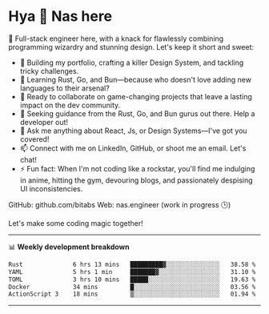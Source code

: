 # Hya 👋 Nas here

👋 Full-stack engineer here, with a knack for flawlessly combining programming wizardry and stunning design. Let's keep it short and sweet:

- 🔭 Building my portfolio, crafting a killer Design System, and tackling tricky challenges.
- 🌱 Learning Rust, Go, and Bun—because who doesn't love adding new languages to their arsenal?
- 👯 Ready to collaborate on game-changing projects that leave a lasting impact on the dev community.
- 🤔 Seeking guidance from the Rust, Go, and Bun gurus out there. Help a developer out!
- 💬 Ask me anything about React, Js, or Design Systems—I've got you covered!
- 📫 Connect with me on LinkedIn, GitHub, or shoot me an email. Let's chat!
- ⚡ Fun fact: When I'm not coding like a rockstar, you'll find me indulging in anime, hitting the gym, devouring blogs, and passionately despising UI inconsistencies.

GitHub: github.com/bitabs
Web: nas.engineer (work in progress 🕒)

Let's make some coding magic together!

-------
📊 **Weekly development breakdown**
<!--START_SECTION:waka-->

```txt
Rust              6 hrs 13 mins   █████████▓░░░░░░░░░░░░░░░   38.58 %
YAML              5 hrs 1 min     ███████▓░░░░░░░░░░░░░░░░░   31.10 %
TOML              3 hrs 10 mins   █████░░░░░░░░░░░░░░░░░░░░   19.63 %
Docker            34 mins         █░░░░░░░░░░░░░░░░░░░░░░░░   03.56 %
ActionScript 3    18 mins         ▒░░░░░░░░░░░░░░░░░░░░░░░░   01.94 %
```

<!--END_SECTION:waka-->
-------

